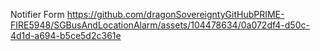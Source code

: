 
Notifier Form
https://github.com/dragonSovereigntyGitHubPRIME-FIRE5948/SGBusAndLocationAlarm/assets/104478634/0a072df4-d50c-4d1d-a694-b5ce5d2c361e

